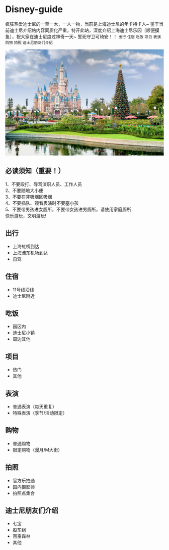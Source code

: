 # Disney-guide
疯狂热爱迪士尼的一草一木，一人一物，当前是上海迪士尼的年卡持卡人~
鉴于当前迪士尼介绍帖内容同质化严重，特开此站，深度介绍上海迪士尼乐园（顺便摸鱼），祝大家在迪士尼度过神奇一天~
誓死守卫可琦安！！
`出行` `住宿` `吃饭` `项目` `表演` `购物` `拍照` `迪士尼朋友们介绍`
<p align="center">
  <img src="迪士尼/正面城堡.jpg" alt="玲娜贝儿" width="600"/>
</p>

## 必读须知（重要！）
1、不要殴打、辱骂演职人员、工作人员 \
2、不要随地大小便 \
3、不要在非吸烟区吸烟 \
4、不要插队、观看表演时不要塞小孩 \
5、不要带男孩进女厕所，不要带女孩进男厕所，请使用家庭厕所 \
快乐游玩，文明游玩!

## 出行
- 上海虹桥到达
- 上海浦东机场到达
- 自驾
## 住宿
- 11号线沿线
- 迪士尼附近
## 吃饭
- 园区内
- 迪士尼小镇
- 周边其他
## 项目
- 热门
- 其他
## 表演
- 普通表演（每天重复）
- 特殊表演（季节/活动限定）
## 购物
- 普通购物
- 限定购物（漫月/M大街）
## 拍照
- 官方乐拍通
- 园内摄影师
- 拍照点集合
## 迪士尼朋友们介绍
- 七宝
- 股东组
- 百亩森林
- 其他
